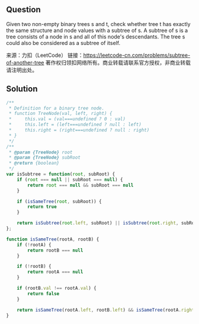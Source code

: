 ## Question
Given two non-empty binary trees s and t, check whether tree t has exactly the same structure and node values with a subtree of s. A subtree of s is a tree consists of a node in s and all of this node's descendants. The tree s could also be considered as a subtree of itself.

来源：力扣（LeetCode）
链接：https://leetcode-cn.com/problems/subtree-of-another-tree
著作权归领扣网络所有。商业转载请联系官方授权，非商业转载请注明出处。

## Solution
```javascript
/**
 * Definition for a binary tree node.
 * function TreeNode(val, left, right) {
 *     this.val = (val===undefined ? 0 : val)
 *     this.left = (left===undefined ? null : left)
 *     this.right = (right===undefined ? null : right)
 * }
 */
/**
 * @param {TreeNode} root
 * @param {TreeNode} subRoot
 * @return {boolean}
 */
var isSubtree = function(root, subRoot) {
    if (root === null || subRoot === null) {
        return root === null && subRoot === null
    }

    if (isSameTree(root, subRoot)) {
        return true
    }

    return isSubtree(root.left, subRoot) || isSubtree(root.right, subRoot)
};

function isSameTree(rootA, rootB) {
    if (!rootA) {
        return rootB === null
    }

    if (!rootB) {
        return rootA === null
    }

    if (rootB.val !== rootA.val) {
        return false
    }

    return isSameTree(rootA.left, rootB.left) && isSameTree(rootA.right, rootB.right)
}
```
